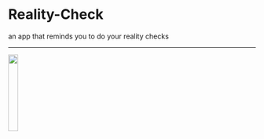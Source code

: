 # Reality-Check
an app that reminds you to do your reality checks
<hr>
<img src="reality-check-demo.gif" width="20%" height="20%"/>
